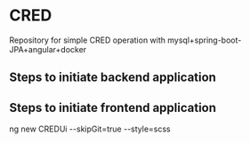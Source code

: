 # CRED
Repository for simple CRED operation with mysql+spring-boot-JPA+angular+docker

## Steps to initiate backend application


## Steps to initiate frontend application
ng new CREDUi --skipGit=true --style=scss


